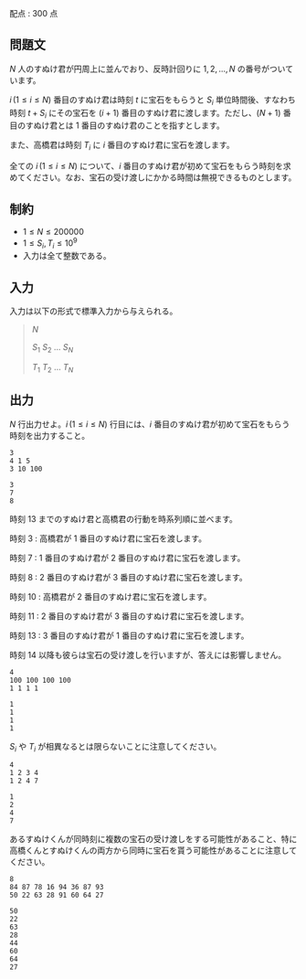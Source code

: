 配点 : $300$ 点

## 問題文

$N$ 人のすぬけ君が円周上に並んでおり、反時計回りに $1,2,...,N$ の番号がついています。

$i\, (1 \leq i \leq N)$ 番目のすぬけ君は時刻 $t$ に宝石をもらうと $S_i$ 単位時間後、すなわち時刻 $t+S_i$ にその宝石を $(i+1)$ 番目のすぬけ君に渡します。ただし、$(N+1)$ 番目のすぬけ君とは $1$ 番目のすぬけ君のことを指すとします。

また、高橋君は時刻 $T_i$ に $i$ 番目のすぬけ君に宝石を渡します。

全ての $i\, (1 \leq i \leq N)$ について、$i$ 番目のすぬけ君が初めて宝石をもらう時刻を求めてください。なお、宝石の受け渡しにかかる時間は無視できるものとします。

## 制約

- $1 \leq N \leq 200000$
- $1 \leq S_i,T_i \leq 10^9$
- 入力は全て整数である。

## 入力

入力は以下の形式で標準入力から与えられる。

> $N$
> 
> $S_1$ $S_2$ $\ldots$ $S_N$
> 
> $T_1$ $T_2$ $\ldots$ $T_N$

## 出力

$N$ 行出力せよ。$i\, (1 \leq i \leq N)$ 行目には、$i$ 番目のすぬけ君が初めて宝石をもらう時刻を出力すること。

```input1
3
4 1 5
3 10 100
```

```output1
3
7
8
```

時刻 $13$ までのすぬけ君と高橋君の行動を時系列順に並べます。

時刻 $3$ : 高橋君が $1$ 番目のすぬけ君に宝石を渡します。

時刻 $7$ : $1$ 番目のすぬけ君が $2$ 番目のすぬけ君に宝石を渡します。

時刻 $8$ : $2$ 番目のすぬけ君が $3$ 番目のすぬけ君に宝石を渡します。

時刻 $10$ : 高橋君が $2$ 番目のすぬけ君に宝石を渡します。

時刻 $11$ : $2$ 番目のすぬけ君が $3$ 番目のすぬけ君に宝石を渡します。

時刻 $13$ : $3$ 番目のすぬけ君が $1$ 番目のすぬけ君に宝石を渡します。

時刻 $14$ 以降も彼らは宝石の受け渡しを行いますが、答えには影響しません。

```input2
4
100 100 100 100
1 1 1 1
```

```output2
1
1
1
1
```

$S_i$ や $T_i$ が相異なるとは限らないことに注意してください。

```input3
4
1 2 3 4
1 2 4 7
```

```output3
1
2
4
7
```

あるすぬけくんが同時刻に複数の宝石の受け渡しをする可能性があること、特に高橋くんとすぬけくんの両方から同時に宝石を貰う可能性があることに注意してください。

```input4
8
84 87 78 16 94 36 87 93
50 22 63 28 91 60 64 27
```

```output4
50
22
63
28
44
60
64
27
```